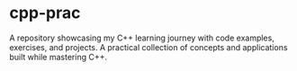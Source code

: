 # cpp-prac
A repository showcasing my C++ learning journey with code examples, exercises, and projects. A practical collection of concepts and applications built while mastering C++.
